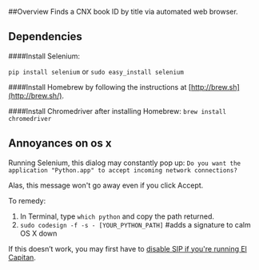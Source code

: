 ##Overview
Finds a CNX book ID by title via automated web browser.

## Dependencies
####Install Selenium:

`pip install selenium` or `sudo easy_install selenium `


####Install Homebrew by following the instructions at [http://brew.sh](http://brew.sh/).


####Install Chromedriver after installing Homebrew:
`brew install chromedriver`

## Annoyances on os x
Running Selenium, this dialog may constantly pop up:
`Do you want the application "Python.app" to accept incoming network connections?` 

Alas, this message won't go away even if you click Accept.

To remedy:

1. In Terminal, type `which python` and copy the path returned.
1. `sudo codesign -f -s - [YOUR_PYTHON_PATH]` #adds a signature to calm OS X down

If this doesn’t work, you may first have to [disable SIP if you're running El Capitan](http://stackoverflow.com/questions/34760163/how-to-allow-python-app-to-firewall-on-mac-os-x).
